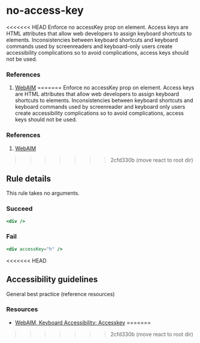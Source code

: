 # no-access-key

<<<<<<< HEAD
Enforce no accessKey prop on element. Access keys are HTML attributes that allow web developers to assign keyboard shortcuts to elements. Inconsistencies between keyboard shortcuts and keyboard commands used by screenreaders and keyboard-only users create accessibility complications so to avoid complications, access keys should not be used.

### References
1. [WebAIM](https://webaim.org/techniques/keyboard/accesskey#spec)
=======
Enforce no accessKey prop on element. Access keys are HTML attributes that allow web developers to assign keyboard shortcuts to elements. Inconsistencies between keyboard shortcuts and keyboard commands used by screenreader and keyboard only users create accessibility complications so to avoid complications, access keys should not be used.

### References
1. [WebAIM](http://webaim.org/techniques/keyboard/accesskey#spec)
>>>>>>> 2cfd330b (move react to root dir)

## Rule details

This rule takes no arguments.

### Succeed
```jsx
<div />
```

### Fail
```jsx
<div accessKey="h" />
```
<<<<<<< HEAD

## Accessibility guidelines
General best practice (reference resources)

### Resources
- [WebAIM, Keyboard Accessibility: Accesskey](https://webaim.org/techniques/keyboard/accesskey#spec)
=======
>>>>>>> 2cfd330b (move react to root dir)
